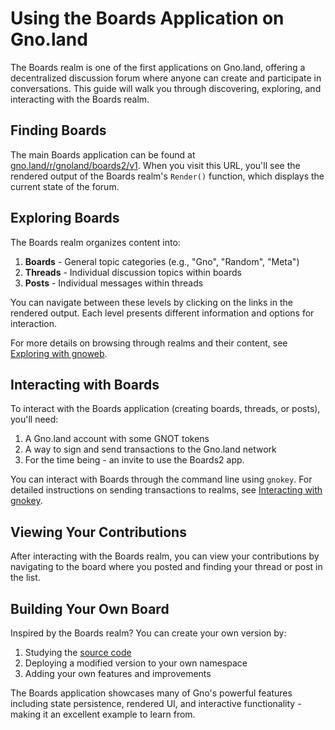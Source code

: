 # Using the Boards Application on Gno.land

The Boards realm is one of the first applications on Gno.land, offering a
decentralized discussion forum where anyone can create and participate in
conversations. This guide will walk you through discovering, exploring, and
interacting with the Boards realm.

## Finding Boards

The main Boards application can be found at
[gno.land/r/gnoland/boards2/v1](https://gno.land/r/gnoland/boards2/v1). When you visit this
URL, you'll see the rendered output of the Boards realm's `Render()` function,
which displays the current state of the forum.

## Exploring Boards

The Boards realm organizes content into:

1. **Boards** - General topic categories (e.g., "Gno", "Random", "Meta")
2. **Threads** - Individual discussion topics within boards
3. **Posts** - Individual messages within threads

You can navigate between these levels by clicking on the links in the rendered
output. Each level presents different information and options for interaction.

For more details on browsing through realms and their content, see
[Exploring with gnoweb](./explore-with-gnoweb.md).

## Interacting with Boards

To interact with the Boards application (creating boards, threads, or posts),
you'll need:

1. A Gno.land account with some GNOT tokens
2. A way to sign and send transactions to the Gno.land network
3. For the time being - an invite to use the Boards2 app.

You can interact with Boards through the command line using `gnokey`. For
detailed instructions on sending transactions to realms, see
[Interacting with gnokey](./interact-with-gnokey.md).

## Viewing Your Contributions

After interacting with the Boards realm, you can view your contributions by
navigating to the board where you posted and finding your thread or post in the
list.

## Building Your Own Board

Inspired by the Boards realm? You can create your own version by:

1. Studying the [source code](https://gno.land/r/gnoland/boards2/v1$source&file=public.gno)
2. Deploying a modified version to your own namespace
3. Adding your own features and improvements

The Boards application showcases many of Gno's powerful features including state
persistence, rendered UI, and interactive functionality - making it an excellent
example to learn from.
